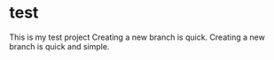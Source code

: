 # test
This is my test project
Creating a new branch is quick.
Creating a new branch is quick and simple.



